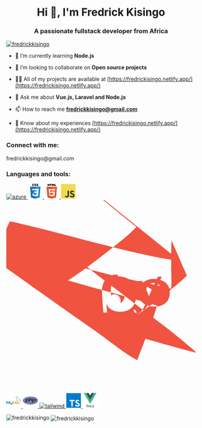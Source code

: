 <h1 align="center">Hi 👋, I'm Fredrick Kisingo</h1>
<h3 align="center">A passionate fullstack developer from Africa</h3>

<p align="left"> <a href="https://github.com/ryo-ma/github-profile-trophy"><img src="https://github-profile-trophy.vercel.app/?username=fredrickkisingo" alt="fredrickkisingo" /></a> </p>

- 🌱 I’m currently learning **Node.js**

- 👯 I’m looking to collaborate on **Open source projects**

- 👨‍💻 All of my projects are available at [https://fredrickisingo.netlify.app/](https://fredrickisingo.netlify.app/)

- 💬 Ask me about **Vue.js, Laravel and Node.js**

- 📫 How to reach me **fredrickkisingo@gmail.com**

- 📄 Know about my experiences [https://fredrickisingo.netlify.app/](https://fredrickisingo.netlify.app/)

<h3 align="left">Connect with me:</h3>
<p align="left">
fredrickkisingo@gmail.com
</p>

<h3 align="left">Languages and tools:</h3>
<p align="left"> <a href="https://azure.microsoft.com/en-in/" target="_blank" rel="noreferrer"> <img src="https://www.vectorlogo.zone/logos/microsoft_azure/microsoft_azure-icon.svg" alt="azure" width="40" height="40"/> </a> <a href="https://www.w3schools.com/css/" target="_blank" rel="noreferrer"> <img src="https://raw.githubusercontent.com/devicons/devicon/master/icons/css3/css3-original-wordmark.svg" alt="css3" width="40" height="40"/> </a> <a href="https://www.w3.org/html/" target="_blank" rel="noreferrer"> <img src="https://raw.githubusercontent.com/devicons/devicon/master/icons/html5/html5-original-wordmark.svg" alt="html5" width="40" height="40"/> </a> <a href="https://developer.mozilla.org/en-US/docs/Web/JavaScript" target="_blank" rel="noreferrer"> <img src="https://raw.githubusercontent.com/devicons/devicon/master/icons/javascript/javascript-original.svg" alt="javascript" width="40" height="40"/> </a> <a href="https://laravel.com/" target="_blank" rel="noreferrer"><svg viewBox="0 0 256 259" xmlns="http://www.w3.org/2000/svg" preserveAspectRatio="xMinYMin meet">
  <path d="M233.86 81.7c-2.09 0-5.2-.27-9.1-.8-6.08-.8-14.21-2.2-24.34-4.23-16.8-3.37-40.63-8.81-69.47-16.17-11.03-2.79-24.48-6.3-37.89-9.83-3.8-.99-7.56-1.96-11.23-2.89-10.7-2.82-20.86-5.56-28.46-7.45-14.25-3.5-29.65-7.26-41.66-10.1-2.55-.56-4.95-.98-7.16-1.28 0 .37-2.47 5.6-6.77 15.35l-3.34 7.68c-3.48 7.98-6.57 15.12-7.8 18.18-2.3 5.5-3.74 8.95-3.89 11.04.8.4 1.67.88 2.62 1.42 5.4 3 13.18 8.44 23.53 15.67 7.84 5.5 19.86 14.2 35.28 25.12 14.7 10.25 30.62 21.6 45.36 32.04 18.18 12.74 35.3 24.42 46.17 32.7 11.2 8.48 22.54 17.13 31.97 22.74 3.4 2 6.47 3.82 9.12 5.34 9.97-24.27 27.5-70.6 26.34-73.8l-17.98-5.1c-7.6-2.14-15.63-4.48-23.6-6.84-4.3-1.23-8.56-2.45-12.72-3.6-14.42-3.98-28.26-7.82-38.92-10.75-10.7-2.92-17.57-4.8-17.68-4.85l-3.24-.9c-1.87-.52-3.37-.96-4.35-1.27l-1.16-.35.2-.15c.13-.1 1.33-.95 3.3-2.3 1.98-1.37 4.78-3.28 8.3-5.64 6.97-4.74 16.8-11.88 27.6-20.2 12.8-9.7 25.8-19.86 35.83-28.1 8.4-7.07 14.2-12.8 17.28-16.04-1.58-1.1-3.48-2.54-5.8-4.38-3.45-2.7-8.1-6.36-14.12-11.24-5.92-4.8-13.38-10.82-21.34-17.53-8.12-6.73-16.74-14.02-24.55-20.6-8.18-6.78-14.7-12.2-19.37-16.14zm10.18 20.46c-3.07 3.13-9.33 8.86-17.83 15.82-9.88 8.24-23.06 18.45-35.73 27.52-10.78 7.92-20.73 15.04-28.16 19.8-3.15 2.15-5.72 3.92-7.5 5.2-4.37 3-7.08 4.96-7.88 5.48 2.65.7 6.6 1.84 11.45 3.2 4.6 1.26 9.97 2.74 15.58 4.3 10.8 3 22.72 6.27 33.64 9.48 4.03 1.14 8.07 2.3 12.06 3.4 5.66 1.6 11.24 3.18 16.1 4.56 8.18 2.1 14.88 3.94 21.5 5.7-1.68-1.7-4.6-4.56-8.88-8.1-9.52-8.1-22.6-18.88-36.74-29.66-15.27-11.66-31.28-23.64-45.6-34.8-14.5-11.2-28.47-21.6-39.92-30.28-15.47-12.2-27.4-21.57-35.3-27.08-11.28-7.91-19.34-13.6-24.63-16.94-4.88-2.98-7.8-4.58-9.34-5.24l-1.4-.6c-1.05 1.65-2.54 4.28-4.3 7.6-1.3 2.55-2.7 5.3-4.1 8.12l-.3.68c-.96 2.08-1.87 4.06-2.77 5.98 1.38.36 3.45.9 6.18 1.54 10.2 2.47 26.4 6.92 45.04 11.5 8.27 2.1 17.06 4.35 25.77 6.6 12.37 3.18 24.36 6.4 34.9 8.97 20.1 4.32 37.15 8 48.86 10.76 11.96 2.8 18.18 4.18 18.18 4.18s.08-.2.1-.54l.06-.75.06-1.58c.04-1.3.1-3.26.1-5.4 0-3.75-.14-8.2-.2-12.92-.14-9.32-.28-20.02-.14-28.6.1-5.42.22-9.93.34-12.97l.08-1.62.04-.8zm-44.98 4.46c6.6 0 11.94 1.7 15.66 4.6 3.77 2.97 6.26 7.4 6.26 14.08 0 6.76-2.6 11.38-6.2 14.22-3.6 2.88-8.64 4.4-13.96 4.4-7.13 0-12.57-1.9-16.1-4.9-3.47-3-5.8-7.4-5.8-13.74 0-5.63 2.14-10.26 5.64-13.4 3.5-3.18 8.5-5.26 13.5-5.26zm0 5.44c-2.56 0-5.15 1.05-6.96 2.85-1.8 1.76-2.86 4.24-2.86 7.12 0 3.03 1.08 5.4 2.8 7 1.68 1.55 4.14 2.5 7.04 2.5 2.65 0 5.25-1.06 7.12-2.84 1.83-1.76 2.88-4.24 2.88-7.16 0-3.07-1.13-5.48-2.8-7.1-1.67-1.6-4-2.36-6.2-2.36zm-47.64-8.64c7.57 0 13.35 2.22 17.56 6.32 4.14 4.02 6.9 9.92 6.9 17.8 0 5.54-1.22 10.34-3.34 13.94-2.08 3.58-5.03 6.06-8.3 7.46-3.2 1.36-6.7 2.06-10.14 2.06-4.83 0-8.84-.98-11.8-2.76-3-1.76-5.16-4.24-6.48-7.44l-.4.38.68 8.08.18 2.02.02.2.04.5h-5.18l-.7-8.58c-.3-3.72-.6-7.72-.76-11.18l-.02-.5-.04-1.1-.02-.38-.04-1.06-.06-1.46-.12-2.92-.04-.56-.02-.42c.04-6.96 1.62-12.8 5.14-16.84 3.5-4 8.54-6.24 15.22-6.24zm.64 5.58c-3.48 0-6.08 1.14-7.86 3.08-1.8 1.94-2.88 4.78-2.88 9.08 0 2.12.1 4.16.24 6.14.04.5.08 1 .1 1.5l.02.34h.02c1.12-1.08 2.66-1.74 4.42-1.74 2.45 0 4.58 1.1 6.06 2.82 1.5 1.7 2.46 3.9 2.46 6.92 0 .7-.08 1.36-.14 2.04l-.06.5c1.72-1.18 3.26-3.08 4.32-5.5 1.1-2.44 1.74-5.48 1.74-9 0-5.75-1.7-9.92-4.3-12.56-2.56-2.6-6.14-3.96-10.04-3.96zm26.04.46h5.52l4.9 10.26 1.14 2.56c1.2 2.68 2.24 5.3 3.22 7.82.98-2.52 1.98-5.14 3.2-7.8.98-2.22 2.04-4.6 3.26-6.88l1.12-2.34 4.5-9.4h5.24l-13.2 26.62c-.54 1.1-1.02 2.1-1.5 3.1-.52 1.06-1.04 2.1-1.54 3.1-.7 1.38-1.44 2.74-2.22 4.1-.7 1.32-1.44 2.68-2.28 3.94-1.36 2.18-2.82 4.26-4.5 5.98-1.64 1.74-3.68 2.96-6.18 2.96h-.5c-1.94 0-3.82-.76-4.98-2.06-.66-.72-1.12-1.64-1.26-2.72l-.02-.16-.04-.2v-.02-.08l.5-.06h.4c1.06 0 1.98.6 2.42 1.48.24.48.34 1.02.32 1.52 0 .44 0 .82.12 1.1.34.54.96.94 1.78.94h.5c1.24 0 2.38-.7 3.34-1.7 1-1 1.82-2.24 2.62-3.48.82-1.28 1.56-2.58 2.28-3.88.84-1.54 1.7-3.1 2.56-4.64.9-1.6 1.68-3.16 2.5-4.68 1.56-3.12 3-6.14 4.38-8.98.74-1.44 1.42-2.86 2.1-4.22z" fill="#F05340"/>
</svg>
 </a> <a href="https://www.mysql.com/" target="_blank" rel="noreferrer"> <img src="https://raw.githubusercontent.com/devicons/devicon/master/icons/mysql/mysql-original-wordmark.svg" alt="mysql" width="40" height="40"/> </a> <a href="https://www.php.net" target="_blank" rel="noreferrer"> <img src="https://raw.githubusercontent.com/devicons/devicon/master/icons/php/php-original.svg" alt="php" width="40" height="40"/> </a> <a href="https://tailwindcss.com/" target="_blank" rel="noreferrer"> <img src="https://www.vectorlogo.zone/logos/tailwindcss/tailwindcss-icon.svg" alt="tailwind" width="40" height="40"/> </a> <a href="https://www.typescriptlang.org/" target="_blank" rel="noreferrer"> <img src="https://raw.githubusercontent.com/devicons/devicon/master/icons/typescript/typescript-original.svg" alt="typescript" width="40" height="40"/> </a> <a href="https://vuejs.org/" target="_blank" rel="noreferrer"> <img src="https://raw.githubusercontent.com/devicons/devicon/master/icons/vuejs/vuejs-original-wordmark.svg" alt="vuejs" width="40" height="40"/> </a> </p>

<p><img align="left" src="https://github-readme-stats.vercel.app/api/top-langs?username=fredrickkisingo&show_icons=true&locale=en&layout=compact" alt="fredrickkisingo" /></p>

<p>&nbsp;<img align="center" src="https://github-readme-stats.vercel.app/api?username=fredrickkisingo&show_icons=true&locale=en" alt="fredrickkisingo" /></p>
